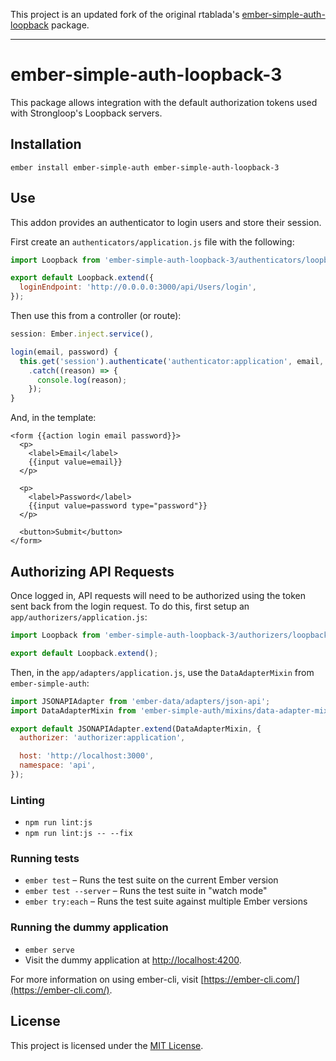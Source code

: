 This project is an updated fork of the original rtablada's [ember-simple-auth-loopback](https://github.com/rtablada/ember-simple-auth-loopback) package.

---

# ember-simple-auth-loopback-3

This package allows integration with the default authorization tokens used with Strongloop's Loopback servers.

## Installation

```
ember install ember-simple-auth ember-simple-auth-loopback-3
```

## Use

This addon provides an authenticator to login users and store their session.

First create an `authenticators/application.js` file with the following:

```js
import Loopback from 'ember-simple-auth-loopback-3/authenticators/loopback';

export default Loopback.extend({
  loginEndpoint: 'http://0.0.0.0:3000/api/Users/login',
});
```

Then use this from a controller (or route):

```js
session: Ember.inject.service(),

login(email, password) {
  this.get('session').authenticate('authenticator:application', email, password)
    .catch((reason) => {
      console.log(reason);
    });
}
```

And, in the template:

```htmlbars
<form {{action login email password}}>
  <p>
    <label>Email</label>
    {{input value=email}}
  </p>

  <p>
    <label>Password</label>
    {{input value=password type="password"}}
  </p>

  <button>Submit</button>
</form>
```

## Authorizing API Requests

Once logged in, API requests will need to be authorized using the token sent back from the login request.
To do this, first setup an `app/authorizers/application.js`:

```js
import Loopback from 'ember-simple-auth-loopback-3/authorizers/loopback';

export default Loopback.extend();
```

Then, in the `app/adapters/application.js`, use the `DataAdapterMixin` from `ember-simple-auth`:

```js
import JSONAPIAdapter from 'ember-data/adapters/json-api';
import DataAdapterMixin from 'ember-simple-auth/mixins/data-adapter-mixin';

export default JSONAPIAdapter.extend(DataAdapterMixin, {
  authorizer: 'authorizer:application',

  host: 'http://localhost:3000',
  namespace: 'api',
});
```

### Linting

* `npm run lint:js`
* `npm run lint:js -- --fix`

### Running tests

* `ember test` – Runs the test suite on the current Ember version
* `ember test --server` – Runs the test suite in "watch mode"
* `ember try:each` – Runs the test suite against multiple Ember versions

### Running the dummy application

* `ember serve`
* Visit the dummy application at [http://localhost:4200](http://localhost:4200).

For more information on using ember-cli, visit [https://ember-cli.com/](https://ember-cli.com/).

License
------------------------------------------------------------------------------

This project is licensed under the [MIT License](LICENSE.md).
